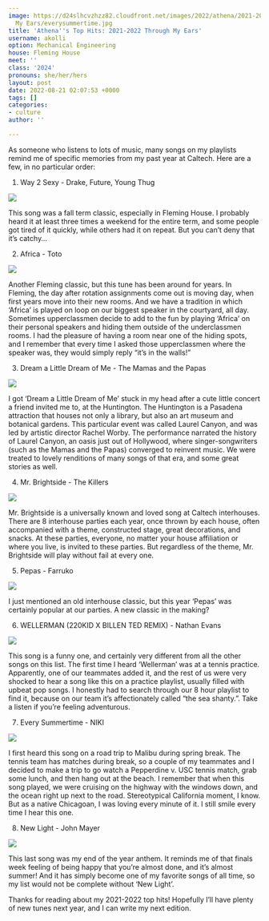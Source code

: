 ```yaml
---
image: https://d24slhcvzhzz82.cloudfront.net/images/2022/athena/2021-2022 Through
  My Ears/everysummertime.jpg
title: 'Athena''s Top Hits: 2021-2022 Through My Ears'
username: akolli
option: Mechanical Engineering
house: Fleming House
meet: ''
class: '2024'
pronouns: she/her/hers
layout: post
date: 2022-08-21 02:07:53 +0000
tags: []
categories:
- culture
author: ''

---
```

As someone who listens to lots of music, many songs on my playlists remind me of specific memories from my past year at Caltech. Here are a few, in no particular order:

1. Way 2 Sexy - Drake, Future, Young Thug

![](https://ug-admissions-caltech-blog-publish.s3.us-west-1.amazonaws.com/images/2022/athena/2021-2022+Through+My+Ears/way2sexy1.jpg)

This song was a fall term classic, especially in Fleming House. I probably heard it at least three times a weekend for the entire term, and some people got tired of it quickly, while others had it on repeat. But you can’t deny that it’s catchy…

2. Africa - Toto

![](https://ug-admissions-caltech-blog-publish.s3.us-west-1.amazonaws.com/images/2022/athena/2021-2022+Through+My+Ears/africa.jpg)

Another Fleming classic, but this tune has been around for years. In Fleming, the day after rotation assignments come out is moving day, when first years move into their new rooms. And we have a tradition in which ‘Africa’ is played on loop on our biggest speaker in the courtyard, all day. Sometimes upperclassmen decide to add to the fun by playing ‘Africa’ on their personal speakers and hiding them outside of the underclassmen rooms. I had the pleasure of having a room near one of the hiding spots, and I remember that every time I asked those upperclassmen where the speaker was, they would simply reply “it’s in the walls!”

3. Dream a Little Dream of Me - The Mamas and the Papas

![](https://ug-admissions-caltech-blog-publish.s3.us-west-1.amazonaws.com/images/2022/athena/2021-2022+Through+My+Ears/dreamalittledreamofme.jpg)

I got ‘Dream a Little Dream of Me’ stuck in my head after a cute little concert a friend invited me to, at the Huntington. The Huntington is a Pasadena attraction that houses not only a library, but also an art museum and botanical gardens. This particular event was called Laurel Canyon, and was led by artistic director Rachel Worby. The performance narrated the history of Laurel Canyon, an oasis just out of Hollywood, where singer-songwriters (such as the Mamas and the Papas) converged to reinvent music. We were treated to lovely renditions of many songs of that era, and some great stories as well.

4. Mr. Brightside - The Killers

![](https://ug-admissions-caltech-blog-publish.s3.us-west-1.amazonaws.com/images/2022/athena/2021-2022+Through+My+Ears/mrbrightside.jpg)

Mr. Brightside is a universally known and loved song at Caltech interhouses. There are 8 interhouse parties each year, once thrown by each house, often accompanied with a theme, constructed stage, great decorations, and snacks. At these parties, everyone, no matter your house affiliation or where you live, is invited to these parties. But regardless of the theme, Mr. Brightside will play without fail at every one.

5. Pepas - Farruko

![](https://ug-admissions-caltech-blog-publish.s3.us-west-1.amazonaws.com/images/2022/athena/2021-2022+Through+My+Ears/pepas.jpg)

I just mentioned an old interhouse classic, but this year ‘Pepas’ was certainly popular at our parties. A new classic in the making?

6. WELLERMAN (220KID X BILLEN TED REMIX) - Nathan Evans

![](https://ug-admissions-caltech-blog-publish.s3.us-west-1.amazonaws.com/images/2022/athena/2021-2022+Through+My+Ears/wellerman.jpg)

This song is a funny one, and certainly very different from all the other songs on this list. The first time I heard ‘Wellerman’ was at a tennis practice. Apparently, one of our teammates added it, and the rest of us were very shocked to hear a song like this on a practice playlist, usually filled with upbeat pop songs. I honestly had to search through our 8 hour playlist to find it, because on our team it’s affectionately called “the sea shanty.”. Take a listen if you’re feeling adventurous.

7. Every Summertime - NIKI

![](https://ug-admissions-caltech-blog-publish.s3.us-west-1.amazonaws.com/images/2022/athena/2021-2022+Through+My+Ears/everysummertime.jpg)

I first heard this song on a road trip to Malibu during spring break. The tennis team has matches during break, so a couple of my teammates and I decided to make a trip to go watch a Pepperdine v. USC tennis match, grab some lunch, and then hang out at the beach. I remember that when this song played, we were cruising on the highway with the windows down, and the ocean right up next to the road. Stereotypical California moment, I know. But as a native Chicagoan, I was loving every minute of it. I still smile every time I hear this one.

8. New Light - John Mayer

![](https://ug-admissions-caltech-blog-publish.s3.us-west-1.amazonaws.com/images/2022/athena/2021-2022+Through+My+Ears/newlight.jpg)

This last song was my end of the year anthem. It reminds me of that finals week feeling of being happy that you’re almost done, and it’s almost summer! And it has simply become one of my favorite songs of all time, so my list would not be complete without ‘New Light’.

Thanks for reading about my 2021-2022 top hits! Hopefully I’ll have plenty of new tunes next year, and I can write my next edition.